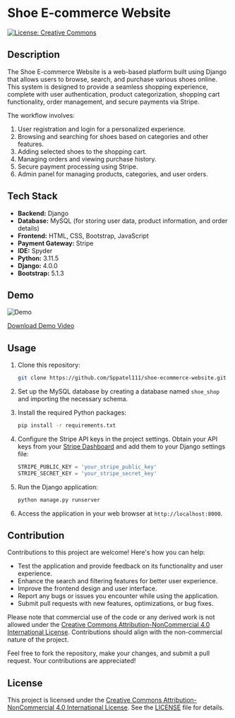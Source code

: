 # Shoe E-commerce Website

[![License: Creative Commons](https://img.shields.io/badge/License-CC_BY--NC_4.0-blue.svg)](https://creativecommons.org/licenses/by-nc/4.0/deed.en)

## Description

The Shoe E-commerce Website is a web-based platform built using Django that allows users to browse, search, and purchase various shoes online. This system is designed to provide a seamless shopping experience, complete with user authentication, product categorization, shopping cart functionality, order management, and secure payments via Stripe.

The workflow involves:
1. User registration and login for a personalized experience.
2. Browsing and searching for shoes based on categories and other features.
3. Adding selected shoes to the shopping cart.
4. Managing orders and viewing purchase history.
5. Secure payment processing using Stripe.
6. Admin panel for managing products, categories, and user orders.

## Tech Stack

- **Backend:** Django
- **Database:** MySQL (for storing user data, product information, and order details)
- **Frontend:** HTML, CSS, Bootstrap, JavaScript
- **Payment Gateway:** Stripe
- **IDE:** Spyder
- **Python:** 3.11.5
- **Django:** 4.0.0
- **Bootstrap:** 5.1.3

## Demo

![Demo](/static/demo.gif)

[Download Demo Video](static/demo.mp4)

## Usage

1. Clone this repository:

    ```bash
    git clone https://github.com/Sppatel111/shoe-ecommerce-website.git
    ```

2. Set up the MySQL database by creating a database named `shoe_shop` and importing the necessary schema.

3. Install the required Python packages:

    ```bash
    pip install -r requirements.txt
    ```

4. Configure the Stripe API keys in the project settings. Obtain your API keys from your [Stripe Dashboard](https://dashboard.stripe.com/apikeys) and add them to your Django settings file:

    ```python
    STRIPE_PUBLIC_KEY = 'your_stripe_public_key'
    STRIPE_SECRET_KEY = 'your_stripe_secret_key'
    ```

5. Run the Django application:

    ```bash
    python manage.py runserver
    ```

6. Access the application in your web browser at `http://localhost:8000`.

## Contribution

Contributions to this project are welcome! Here's how you can help:

- Test the application and provide feedback on its functionality and user experience.
- Enhance the search and filtering features for better user experience.
- Improve the frontend design and user interface.
- Report any bugs or issues you encounter while using the application.
- Submit pull requests with new features, optimizations, or bug fixes.

Please note that commercial use of the code or any derived work is not allowed under the [Creative Commons Attribution-NonCommercial 4.0 International License](https://creativecommons.org/licenses/by-nc/4.0/deed.en). Contributions should align with the non-commercial nature of the project.

Feel free to fork the repository, make your changes, and submit a pull request. Your contributions are appreciated!

## License

This project is licensed under the [Creative Commons Attribution-NonCommercial 4.0 International License](https://creativecommons.org/licenses/by-nc/4.0/deed.en). See the [LICENSE](LICENSE) file for details.
